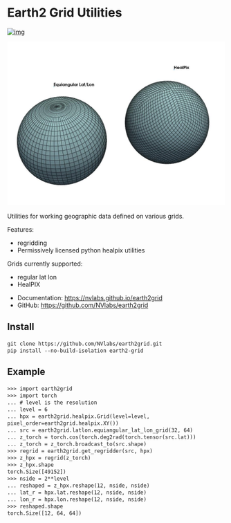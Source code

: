 # Earth2 Grid Utilities
[![img](https://github.com/nvlabs/earth2grid/actions/workflows/ci.yml/badge.svg)](https://github.com/nvlabs/earth2grid/actions/workflows/ci.yml)

<img src="docs/img/image.jpg" width="800px"/>


Utilities for working geographic data defined on various grids.

Features:
- regridding
- Permissively licensed python healpix utilities

Grids currently supported:
- regular lat lon
- HealPIX

* Documentation: <https://nvlabs.github.io/earth2grid>
* GitHub: <https://github.com/NVlabs/earth2grid>

## Install

```
git clone https://github.com/NVlabs/earth2grid.git
pip install --no-build-isolation earth2-grid
```

## Example

```
>>> import earth2grid
>>> import torch
... # level is the resolution
... level = 6
... hpx = earth2grid.healpix.Grid(level=level, pixel_order=earth2grid.healpix.XY())
... src = earth2grid.latlon.equiangular_lat_lon_grid(32, 64)
... z_torch = torch.cos(torch.deg2rad(torch.tensor(src.lat)))
... z_torch = z_torch.broadcast_to(src.shape)
>>> regrid = earth2grid.get_regridder(src, hpx)
>>> z_hpx = regrid(z_torch)
>>> z_hpx.shape
torch.Size([49152])
>>> nside = 2**level
... reshaped = z_hpx.reshape(12, nside, nside)
... lat_r = hpx.lat.reshape(12, nside, nside)
... lon_r = hpx.lon.reshape(12, nside, nside)
>>> reshaped.shape
torch.Size([12, 64, 64])
```
